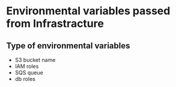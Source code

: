 # Environmental variables passed from Infrastracture

## Type of environmental variables
- S3 bucket name
- IAM roles
- SQS queue
- db roles
